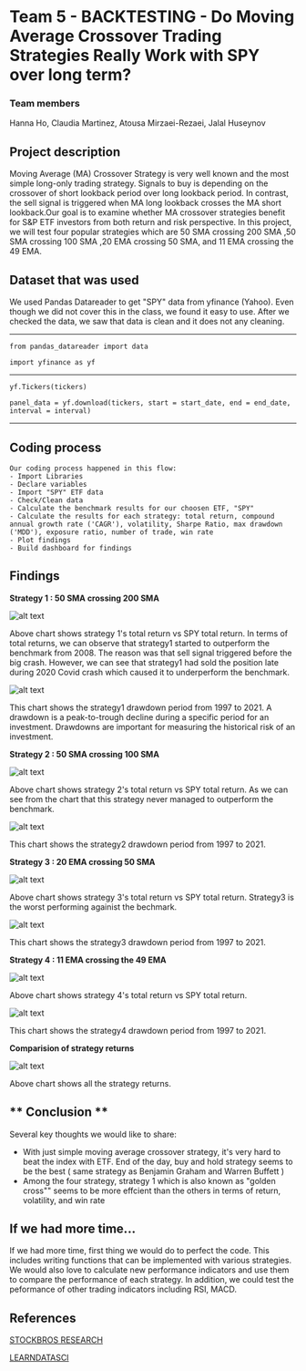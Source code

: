 # **Team 5 - BACKTESTING - Do Moving Average Crossover Trading Strategies Really Work with SPY over long term?**

### Team members
Hanna Ho, Claudia Martinez, Atousa Mirzaei-Rezaei, Jalal Huseynov

## **Project description**

Moving Average (MA) Crossover Strategy is very well known and the most simple long-only trading strategy. Signals to buy is depending on the crossover of short lookback period over long lookback period. In contrast, the sell signal is triggered when MA long lookback crosses the MA short lookback.Our goal is to examine whether MA crossover strategies benefit for S&P ETF investors from both return and risk perspective. In this project, we will test four popular strategies which are 50 SMA crossing 200 SMA ,50 SMA crossing 100 SMA ,20 EMA crossing 50 SMA, and 11 EMA crossing the 49 EMA. 

## **Dataset that was used**
We used Pandas Datareader to get "SPY" data from yfinance (Yahoo). Even though we did not cover this in the class, we found it easy to use. After we checked the data, we saw that data is clean and it does not any cleaning.

---

`from pandas_datareader import data `
 
`import yfinance as yf`

---

`yf.Tickers(tickers)`

`panel_data = yf.download(tickers, start = start_date, end = end_date, interval = interval)`

---

## **Coding process**

    Our coding process happened in this flow:
    - Import Libraries
    - Declare variables
    - Import "SPY" ETF data
    - Check/Clean data
    - Calculate the benchmark results for our choosen ETF, "SPY"
    - Calculate the results for each strategy: total return, compound annual growth rate ('CAGR'), volatility, Sharpe Ratio, max drawdown ('MDD'), exposure ratio, number of trade, win rate
    - Plot findings
    - Build dashboard for findings

## **Findings**

**Strategy 1 : 50 SMA crossing 200 SMA**


![alt text](https://github.com/brilliantlyc/Project-1/blob/main/Charts/strategy1_vs_bm_cumulative_return.png "strategy1_vs_bm_cumulative_return")

Above chart shows strategy 1's total return vs SPY total return. In terms of total returns, we can observe that strategy1 started to outperform the benchmark from 2008. The reason was that sell signal triggered before the big crash. However, we can see that strategy1 had sold the position late during 2020 Covid crash which caused it to underperform the benchmark.

![alt text](https://github.com/brilliantlyc/Project-1/blob/main/Charts/strategy1_drawdown_pct.png "strategy1_drawdown")

This chart shows the strategy1 drawdown period from 1997 to 2021. A drawdown is a peak-to-trough decline during a specific period for an investment. Drawdowns are important for measuring the historical risk of an investment. 

**Strategy 2 : 50 SMA crossing 100 SMA**

![alt text](https://github.com/brilliantlyc/Project-1/blob/main/Charts/strategy2_vs_bm_cumulative_return.png "strategy2_vs_bm_cumulative_return")

Above chart shows strategy 2's total return vs SPY total return. As we can see from the chart that this strategy never managed to outperform the benchmark. 

![alt text](https://github.com/brilliantlyc/Project-1/blob/main/Charts/strategy2_drawdown_pct.png "strategy2_drawdown")

This chart shows the strategy2 drawdown period from 1997 to 2021.


**Strategy 3 : 20 EMA crossing 50 SMA**

![alt text](https://github.com/brilliantlyc/Project-1/blob/main/Charts/strategy3_vs_bm_cumulative_return.png "strategy3_vs_bm_cumulative_return")

Above chart shows strategy 3's total return vs SPY total return. Strategy3 is the worst performing againist the bechmark.

![alt text](https://github.com/brilliantlyc/Project-1/blob/main/Charts/strategy3_drawdown_pct.png "strategy3_drawdown")

This chart shows the strategy3 drawdown period from 1997 to 2021.

**Strategy 4 : 11 EMA crossing the 49 EMA**

![alt text](https://github.com/brilliantlyc/Project-1/blob/main/Charts/strategy4_vs_bm_cumulative_return.png "strategy4_vs_bm_cumulative_return")

Above chart shows strategy 4's total return vs SPY total return.

![alt text](https://github.com/brilliantlyc/Project-1/blob/main/Charts/strategy4_drawdown_pct.png "strategy4_drawdown")

This chart shows the strategy4 drawdown period from 1997 to 2021. 

**Comparision of strategy returns**

![alt text](https://github.com/brilliantlyc/Project-1/blob/main/Charts/comparison_cumulative_returns.png "Comparision of strategy returns")

Above chart shows all the strategy returns.

##  ** Conclusion **

Several key thoughts we would like to share:
* With just simple moving average crossover strategy, it's very hard to beat the index with ETF. End of the day, buy and hold strategy seems to be the best ( same strategy as Benjamin Graham and Warren Buffett )
* Among the four strategy, strategy 1 which is also known as "golden cross"" seems to be more effcient than the others in terms of return, volatility, and win rate

## **If we had more time...**

If we had more time, first thing we would do to perfect the code. This includes writing functions that can be implemented with various strategies. We would also love to calculate new performance indicators and use them to compare the performance of each strategy. In addition, we could test the peformance of other trading indicators including RSI, MACD.

## **References**

[STOCKBROS RESEARCH](https://www.stockbrosresearch.com/themoneyblog/do-moving-average-crossover-trading-strategies-really-work-backtesting-golden-crosses-and-more )

[LEARNDATASCI](https://www.learndatasci.com/tutorials/python-finance-part-yahoo-finance-api-pandas-matplotlib/)


